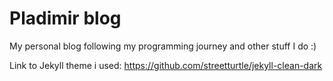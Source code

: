 Pladimir blog
============
My personal blog following my programming journey and other stuff I do :)

Link to Jekyll theme i used:
https://github.com/streetturtle/jekyll-clean-dark
